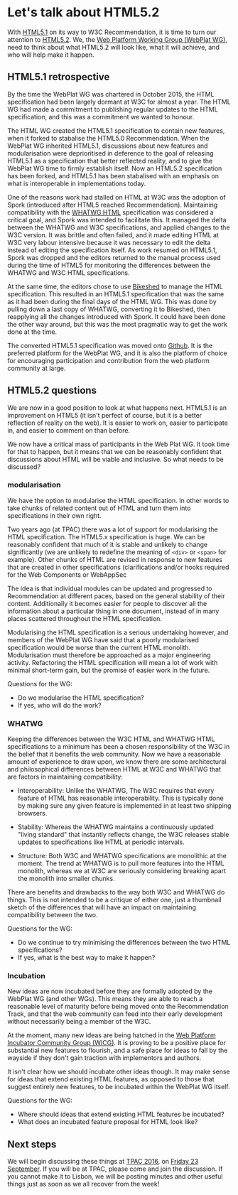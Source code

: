 # Let's talk about HTML5.2

With <a href="https://www.w3.org/TR/html51/">HTML5.1</a> on its way to W3C Recommendation, it is time to turn our attention to <a href="http://w3c.github.io/html/">HTML5.2</a>. We, the <a href="https://www.w3.org/WebPlatform/WG/">Web Platform Working Group (WebPlat WG)</a>, need to think about what HTML5.2 will look like, what it will achieve, and who will help make it happen.

## HTML5.1 retrospective

By the time the WebPlat WG was chartered in October 2015, the HTML specification had been largely dormant at W3C for almost a year. The HTML WG had made a commitment to publishing regular updates to the HTML specification, and this was a commitment we wanted to honour.

The HTML WG created the HTML5.1 specification to contain new features, when it forked to stabalise the HTML5.0 Recommendation. When the WebPlat WG inherited HTML5.1, discussions about new features and modularisation were deprioritised in deference to the goal of releasing HTML5.1 as a specification that better reflected reality, and to give the WebPlat WG time to firmly establish itself. Now an HTML5.2 specification has been forked, and HTML5.1 has been stabalised with an emphasis on what is interoperable in implementations today.

One of the reasons work had stalled on HTML at W3C was the adoption of Spork (introduced after HTML5 reached Recommendation). Maintaining compatibility with the <a href="https://html.spec.whatwg.org/multipage/">WHATWG HTML</a> specification was considered a critical goal, and Spork was intended to facilitate this. It managed the delta between the WHATWG and W3C specifications, and applied changes to the W3C version. It was brittle and often failed, and it made editing HTML at W3C very labour intensive because it was necessary to edit the delta instead of editing the specification itself. As work resumed on HTML5.1, Spork was dropped and the editors returned to the manual process used during the time of HTML5 for monitoring the differences between the WHATWG and W3C HTML specifications.

At the same time, the editors chose to use <a href="https://github.com/tabatkins/bikeshed">Bikeshed</a> to manage the HTML specification. This resulted in an HTML5.1 specification that was the same as it had been during the final days of the HTML WG. This was done by pulling down a last copy of WHATWG, converting it to Bikeshed, then reapplying all the changes introduced with Spork. It could have been done the other way around, but this was the most pragmatic way to get the work done at the time.

The converted HTML5.1 specification was moved onto <a href="https://github.com/w3c/html/">Github</a>. It is the preferred platform for the WebPlat WG, and it is also the platform of choice for encouraging participation and contribution from the web platform community at large.

## HTML5.2 questions

We are now in a good position to look at what happens next. HTML5.1 is an improvement on HTML5 (it isn't perfect of course, but it is a better reflection of reality on the web). It is easier to work on, easier to participate in, and easier to comment on than before.

We now have a critical mass of participants in the Web Plat WG. It took time for that to happen, but it means that we can be reasonably confident that discussions about HTML will be viable and inclusive. So what needs to be discussed?

### modularisation

We have the option to modularise the HTML specification. In other words to take chunks of related content out of HTML and turn them into specifications in their own right.

Two years ago (at TPAC) there was a lot of support for modularising the HTML specification. The HTML5.x specification is huge. We can be reasonably confident that much of it is stable and unlikely to change significantly (we are unlikely to redefine the meaning of ```<div>``` or ```<span>``` for example). Other chunks of HTML are revised in response to new features that are created in other specifications (clarifications and/or hooks required for the Web Components or WebAppSec 

The idea is that individual modules can be updated and progressed to Recommendation at different paces, based on the general stability of their content. Additionally it becomes easier for people to discover all the information about a particular thing in one document, instead of in many places scattered throughout the HTML specification.

Modularising the HTML specification is a serious undertaking however, and members of the WebPlat WG have said that a poorly modularised specification would be worse than the current HTML monolith. Modularisation must therefore be approached as a major engineering activity. Refactoring the HTML specification will mean a lot of work with minimal short-term gain, but the promise of easier work in the future.

Questions for the WG:
* Do we modularise the HTML specification?
* If yes, who will do the work?

### WHATWG

Keeping the differences between the W3C HTML and WHATWG HTML specifications to a minimum has been a chosen responsibility of the W3C in the belief that it benefits the web community. Now we have a reasonable amount of experience to draw upon, we know there are some architectural and philosophical differences between HTML at W3C and WHATWG that are factors in maintaining compatibility:

* Interoperability: Unlike the WHATWG, The W3C requires that every feature of HTML has reasonable interoperability. This is typically done by making sure any given feature is implemented in at least two shipping browsers.

* Stability: Whereas the WHATWG maintains a continuously updated "living standard" that instantly reflects change, the W3C releases stable updates to specifications like HTML at periodic intervals.

* Structure: Both W3C and WHATWG specifications are monolithic at the moment. The trend at WHATWG is to pull more features into the HTML monolith, whereas we at W3C are seriously considering breaking apart the monolith into smaller chunks.

There are benefits and drawbacks to the way both W3C and WHATWG do things. This is not intended to be a critique of either one, just a thumbnail sketch of the differences that will have an impact on maintaining compatibility between the two.

Questions for the WG:
* Do we continue to try minimising the differences between the two HTML specifications?
* If yes, what is the best way to make it happen?

### Incubation

New ideas are now incubated before they are formally adopted by the WebPlat WG (and other WGs). This means they are able to reach a reasonable level of maturity before being moved onto the Recommendation Track, and that the web community can feed into their early development without necessarily being a member of the W3C.

At the moment, many new ideas are being hatched in the <a href="https://www.google.co.uk/search?site=&source=hp&q=Web+Incubator+CG&oq=Web+Incubator+CG&gs_l=hp.3...1136.4000.0.4182.17.17.0.0.0.0.258.1850.4j8j2.14.0....0...1c.1.64.hp..3.12.1483.0..0j0i131k1j0i10k1j0i22i30k1j0i22i10i30k1.esX_TwNluGE">Web Platform Incubator Community Group (WICG)</a>. It is proving to be a positive place for substantial new features to flourish, and a safe place for ideas to fall by the wayside if they don't gain traction with implementors and authors.

It isn't clear how we should incubate other ideas though. It may make sense for ideas that extend existing HTML features, as opposed to those that suggest entirely new features, to be incubated within the WebPlat WG itself.

Questions for the WG:
* Where should ideas that extend existing HTML features be incubated?
* What does an incubated feature proposal for HTML look like?

## Next steps 

We will begin discussing these things at <a href="https://www.w3.org/2016/09/TPAC/">TPAC 2016</a>, on <a href="https://github.com/w3c/WebPlatformWG/blob/gh-pages/meetings/16-09-23TPAC-4.md">Friday 23 September</a>. If you will be at TPAC, please come and join the discussion. If you cannot make it to Lisbon, we will be posting minutes and other useful things just as soon as we all recover from the week!